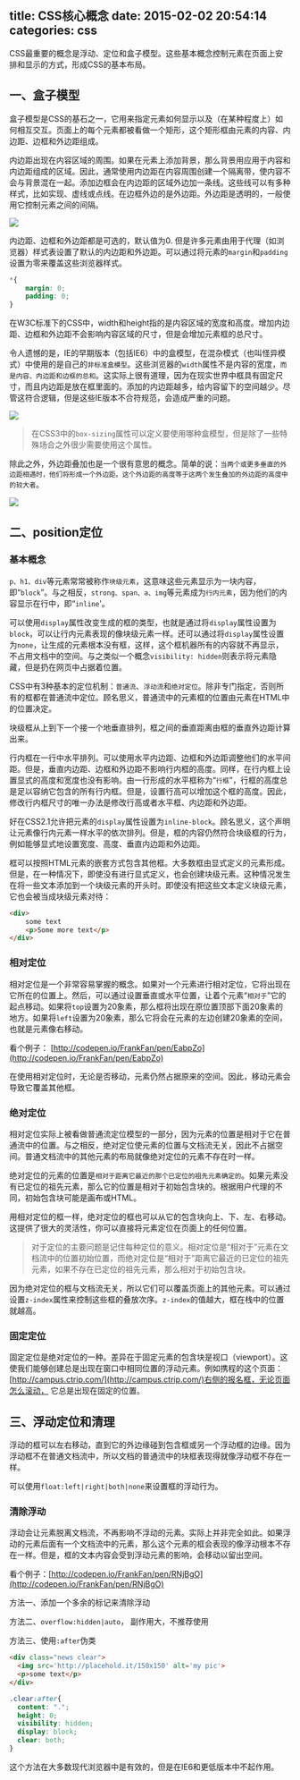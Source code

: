 title: CSS核心概念
date: 2015-02-02 20:54:14
categories: css
---

CSS最重要的概念是浮动、定位和盒子模型。这些基本概念控制元素在页面上安排和显示的方式，形成CSS的基本布局。

## 一、盒子模型
盒子模型是CSS的基石之一，它用来指定元素如何显示以及（在某种程度上）如何相互交互。页面上的每个元素都被看做一个矩形，这个矩形框由元素的内容、内边距、边框和外边距组成。

内边距出现在内容区域的周围。如果在元素上添加背景，那么背景用应用于内容和内边距组成的区域。因此，通常使用内边距在内容周围创建一个隔离带，使内容不会与背景混在一起。添加边框会在内边距的区域外边加一条线。这些线可以有多种样式，比如实现、虚线或点线。在边框外边的是外边距。外边距是透明的，一般使用它控制元素之间的间隔。

![](http://images.cnitblog.com/blog/282019/201502/082314336574339)


内边距、边框和外边距都是可选的，默认值为0. 但是许多元素由用于代理（如浏览器）样式表设置了默认的内边距和外边距。可以通过将元素的`margin`和`padding`设置为零来覆盖这些浏览器样式。

```css
*{
	margin: 0;
	padding: 0;
}
```

在W3C标准下的CSS中，width和height指的是内容区域的宽度和高度。增加内边距、边框和外边距不会影响内容区域的尺寸，但是会增加元素框的总尺寸。

令人遗憾的是，IE的早期版本（包括IE6）中的盒模型，在混杂模式（也叫怪异模式）中使用的是自己的`非标准盒模型`。这些浏览器的`width`属性不是内容的宽度，`而是内容、内边距和边框的总和`。这实际上很有道理，因为在现实世界中框具有固定尺寸，而且内边距是放在框里面的。添加的内边距越多，给内容留下的空间越少。尽管这符合逻辑，但是这些IE版本不合符规范，会造成严重的问题。

![](http://images.cnitblog.com/blog/282019/201502/082326436256483)

> 在CSS3中的`box-sizing`属性可以定义要使用哪种盒模型，但是除了一些特殊场合之外很少需要使用这个属性。

除此之外，外边距叠加也是一个很有意思的概念。简单的说：`当两个或更多垂直的外边距相遇时，他们将形成一个外边距。这个外边距的高度等于这两个发生叠加的外边距的高度中的较大者`。

![](http://images.cnitblog.com/blog/282019/201502/082330479692065)

## 二、position定位

### 基本概念

`p、h1、div`等元素常常被称作`块级元素`，这意味这些元素显示为一块内容，即“`block`”。与之相反，`strong、span、a、img`等元素成为`行内元素`，因为他们的内容显示在行中，即“`inline`'。

可以使用`display`属性改变生成的框的类型，也就是通过将`display`属性设置为`block`，可以让行内元素表现的像块级元素一样。还可以通过将`display`属性设置为`none`，让生成的元素根本没有框，这样，这个框机器所有的内容就不再显示，不占用文档中的空间。与之类似一个概念`visibility: hidden`则表示将元素隐藏，但是扔在网页中占据着位置。

CSS中有3种基本的定位机制：`普通流`、`浮动流`和`绝对定位`。除非专门指定，否则所有的框都在普通流中定位。顾名思义，普通流中的元素框的位置由元素在HTML中的位置决定。

块级框从上到下一个接一个地垂直排列，框之间的垂直距离由框的垂直外边距计算出来。

行内框在一行中水平排列。可以使用水平内边距、边框和外边距调整他们的水平间距。但是，垂直内边距、边框和外边距不影响行内框的高度。同样，在行内框上设置显式的高度和宽度也没有影响。由一行形成的水平框称为“`行框`”，行框的高度总是足以容纳它包含的所有行内框。但是，设置行高可以增加这个框的高度。因此，修改行内框尺寸的唯一办法是修改行高或者水平框、内边距和外边距。

好在CSS2.1允许把元素的`display`属性设置为`inline-block`。顾名思义，这个声明让元素像行内元素一样水平的依次排列。但是，框的内容仍然符合块级框的行为，例如能够显式地设置宽度、高度、垂直内边距和外边距。

框可以按照HTML元素的嵌套方式包含其他框。大多数框由显式定义的元素形成。但是，在一种情况下，即使没有进行显式定义，也会创建块级元素。这种情况发生在将一些文本添加到一个块级元素的开头时。即使没有把这些文本定义块级元素，它也会被当成块级元素对待：

```html
<div>
	some text
	<p>Some more text</p>
</div>
```


### 相对定位

相对定位是一个非常容易掌握的概念。如果对一个元素进行相对定位，它将出现在它所在的位置上。然后，可以通过设置垂直或水平位置，让着个元素“`相对于`”它的起点移动。如果将`top`设置为20象素，那么框将出现在原位置顶部下面20象素的地方。如果将`left`设置为20象素，那么它将会在元素的左边创建20象素的空间，也就是元素像右移动。

看个例子：
[http://codepen.io/FrankFan/pen/EabpZo](http://codepen.io/FrankFan/pen/EabpZo)

在使用相对定位时，无论是否移动，元素仍然占据原来的空间。因此，移动元素会导致它覆盖其他框。

### 绝对定位

相对定位实际上被看做普通流定位模型的一部分，因为元素的位置是相对于它在普通流中的位置。与之相反，绝对定位使元素的位置与文档流无关，因此不占据空间。普通文档流中的其他元素的布局就像绝对定位的元素不存在时一样。

绝对定位的元素的位置是`相对于距离它最近的那个已定位的祖先元素确定的`。如果元素没有已定位的祖先元素，那么它的位置是相对于初始包含块的。根据用户代理的不同，初始包含块可能是画布或HTML。

用相对定位的框一样，绝对定位的框也可以从它的包含块向上、下、左、右移动。这提供了很大的灵活性，你可以直接将元素定位在页面上的任何位置。

> 对于定位的主要问题是记住每种定位的意义。相对定位是“相对于”元素在文档流中的位置初始位置，而绝对定位是“相对于”距离它最近的已定位的祖先元素，如果不存在已定位的祖先元素，那么相对于初始包含块。

因为绝对定位的框与文档流无关，所以它们可以覆盖页面上的其他元素。可以通过设置`z-index`属性来控制这些框的叠放次序。`z-index`的值越大，框在栈中的位置就越高。

### 固定定位
固定定位是绝对定位的一种。差异在于固定元素的包含块是视口（viewport）。这使我们能够创建总是出现在窗口中相同位置的浮动元素。例如携程的这个页面：[http://campus.ctrip.com/](http://campus.ctrip.com/)右侧的报名框，无论页面怎么滚动， 它总是出现在固定的位置。


## 三、浮动定位和清理
浮动的框可以左右移动，直到它的外边缘碰到包含框或另一个浮动框的边缘。因为浮动框不在普通文档流中，所以文档的普通流中的块框表现得就像浮动框不存在一样。

可以使用`float:left|right|both|none`来设置框的浮动行为。

### 清除浮动
浮动会让元素脱离文档流，不再影响不浮动的元素。实际上并非完全如此。如果浮动的元素后面有一个文档流中的元素，那么这个元素的框会表现的像浮动根本不存在一样。但是，框的文本内容会受到浮动元素的影响，会移动以留出空间。


看个例子：[http://codepen.io/FrankFan/pen/RNjBgO](http://codepen.io/FrankFan/pen/RNjBgO)

方法一、添加一个多余的标记来清除浮动

方法二、`overflow:hidden|auto`， 副作用大，不推荐使用

方法三、使用`:after`伪类

```html
<div class="news clear">
  <img src='http://placehold.it/150x150' alt='my pic'>
  <p>some text</p>
</div>
```

```css
.clear:after{
  content: ".";
  height: 0;
  visibility: hidden;
  display: block;
  clear: both;
}
```

这个方法在大多数现代浏览器中是有效的，但是在IE6和更低版本中不起作用。